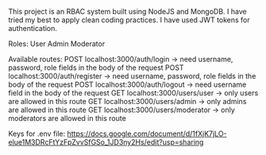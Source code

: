 This project is an RBAC system built using NodeJS and MongoDB. I have tried my best to apply clean coding practices. I have used JWT tokens for authentication.

Roles:
User
Admin
Moderator

Available routes:
POST localhost:3000/auth/login                -> need username, password, role fields in the body of the request
POST localhost:3000/auth/register             -> need username, password, role fields in the body of the request
POST localhost:3000/auth/logout               -> need username field in the body of the request
GET localhost:3000/users/user                 -> only users are allowed in this route
GET localhost:3000/users/admin                -> only admins are allowed in this route
GET localhost:3000/users/moderator            -> only moderators are allowed in this route

Keys for .env file: https://docs.google.com/document/d/1fXjK7jLO-elue1M3DRcFtYzFpZvvSfGSo_1JD3ny2Hs/edit?usp=sharing
